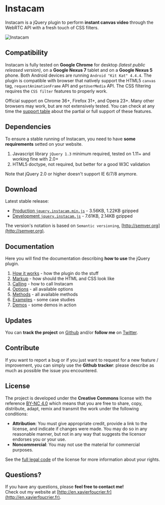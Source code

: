 Instacam
========
Instacam is a jQuery plugin to perform **instant canvas video** through the WebRTC API with a fresh touch of CSS filters.

![Instacam](https://raw.github.com/xavierfoucrier/instacam/master/logo.png "Instacam")


Compatibility
-------------
Instacam is fully tested on **Google Chrome** for desktop *(latest public released version)*, on a **Google Nexus 7** tablet and on a **Google Nexus 5** phone. Both Android devices are running `Android "Kit Kat" 4.4.4`. The plugin is compatible with browser that natively support the HTML5 `canvas` tag, `requestAnimationFrame` API and `getUserMedia` API. The CSS filtering requires the `CSS filter` features to properly work.

Official support on Chrome 36+, Firefox 31+, and Opera 23+. Many other browsers may work, but are not extensively tested. You can check at any time the [support table](http://caniuse.com/) about the partial or full support of these features.


Dependencies
------------
To ensure a stable running of Instacam, you need to have **some requirements** setted on your website.

1. Javascript library `jQuery 1.3` minimum required, tested on 1.11+ and working fine with 2.0+
3. HTML5 doctype, not required, but better for a good W3C validation

Note that jQuery 2.0 or higher doesn't support IE 6/7/8 anymore.


Download
--------
Latest stable release:

- [Production `jquery.instacam.min.js`](https://raw.github.com/xavierfoucrier/instacam/master/jquery.instacam.min.js) - 3.56KB, 1.22KB gzipped
- [Development `jquery.instacam.js`](https://raw.github.com/xavierfoucrier/instacam/master/jquery.instacam.js) - 7.61KB, 2.14KB gzipped

The version's notation is based on `Semantic versioning`, [http://semver.org](http://semver.org).


Documentation
-------------
Here you will find the documentation describing **how to use** the jQuery plugin.

1. [How it works](https://github.com/xavierfoucrier/instacam/blob/master/DOCUMENTATION.md#how-it-works) - how the plugin do the stuff
2. [Markup](https://github.com/xavierfoucrier/instacam/blob/master/DOCUMENTATION.md#markup) - how should the HTML and CSS look like
3. [Calling](https://github.com/xavierfoucrier/instacam/blob/master/DOCUMENTATION.md#calling) - how to call Instacam
4. [Options](https://github.com/xavierfoucrier/instacam/blob/master/DOCUMENTATION.md#options) - all available options
5. [Methods](https://github.com/xavierfoucrier/instacam/blob/master/DOCUMENTATION.md#methods) - all available methods
6. [Examples](https://github.com/xavierfoucrier/instacam/blob/master/DOCUMENTATION.md#examples) - some case studies
7. [Demos](https://github.com/xavierfoucrier/instacam/blob/master/DOCUMENTATION.md#demos) - some demos in action


Updates
-------
You can **track the project** on [Github](http://github.com/xavierfoucrier) and/or **follow me** on [Twitter](http://twitter.com/xavierfoucrier).


Contribute
----------
If you want to report a bug or if you just want to request for a new feature / improvement, you can simply use the **Github tracker**: please describe as much as possible the issue you encountered.


License
-------
The project is developed under the **Creative Commons** license with the reference [BY-NC 4.0](http://creativecommons.org/licenses/by-nc/4.0/) which means that you are free to share, copy, distribute, adapt, remix and transmit the work under the following conditions:

- **Attribution**: You must give appropriate credit, provide a link to the license, and indicate if changes were made. You may do so in any reasonable manner, but not in any way that suggests the licensor endorses you or your use.
- **Noncommercial**: You may not use the material for commercial purposes.

See the [full legal code](http://creativecommons.org/licenses/by-nc/4.0/) of the license for more information about your rights.


Questions?
----------
If you have any questions, please **feel free to contact me!**  
Check out my website at [http://en.xavierfoucrier.fr](http://en.xavierfoucrier.fr).